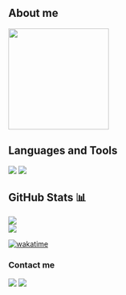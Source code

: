 ## About me

<img width="200px" src="https://giffiles.alphacoders.com/190/190634.gif">

## Languages and Tools
 
 <img src="https://img.shields.io/badge/React-20232A?style=for-the-badge&logo=react&logoColor=61DAFB">
 <img src="https://img.shields.io/badge/JavaScript-323330?style=for-the-badge&logo=javascript&logoColor=F7DF1E">

## GitHub Stats 📊

<a href="https://github.com/petalaleite/github-readme-stats">
 <img align="center" src="https://github-readme-stats.vercel.app/api?username=petalaleite&theme=gruvbox&show_icons=true)">
</a>
<br>
<img align="center" src="https://github-readme-stats.vercel.app/api/top-langs/?username=petalaleite&show_icons=true=true&theme=gruvbox">

 
 
[![wakatime](https://wakatime.com/badge/user/4bdd0bf4-0530-47d2-b003-ca6cd406945c.svg)](https://wakatime.com/@4bdd0bf4-0530-47d2-b003-ca6cd406945c)


### Contact me

<a href="mailto:petalaleite@gmail.com"><img src="https://img.shields.io/badge/Gmail-D14836?style=for-the-badge&logo=gmail&logoColor=white"></a>
<a href="https://www.linkedin.com/in/petala-leite/"><img src="https://img.shields.io/badge/LinkedIn-0077B5?style=for-the-badge&logo=linkedin&logoColor=white"></a>


